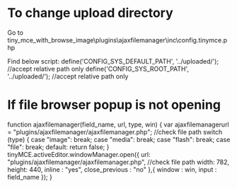 To change upload directory 
============================
Go to tiny_mce_with_browse_image\plugins\ajaxfilemanager\inc\config.tinymce.php

Find below script:
define('CONFIG_SYS_DEFAULT_PATH', '../uploaded/'); //accept relative path only
define('CONFIG_SYS_ROOT_PATH', '../uploaded/');	//accept relative path only


If file browser popup is not opening
=====================================
function ajaxfilemanager(field_name, url, type, win) {
  		var ajaxfilemanagerurl = "plugins/ajaxfilemanager/ajaxfilemanager.php"; //check file path 
			switch (type) {
				case "image":
					break;
				case "media":
					break;
				case "flash": 
					break;
				case "file":
					break;
				default:
					return false;
			}
            tinyMCE.activeEditor.windowManager.open({
                url: "plugins/ajaxfilemanager/ajaxfilemanager.php", //check file path 
                width: 782,
                height: 440,
                inline : "yes",
                close_previous : "no"
            },{
                window : win,
                input : field_name
            });
		}

